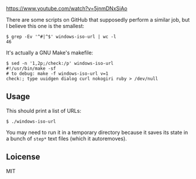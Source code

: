 https://www.youtube.com/watch?v=5jnmDNxSiAo

There are some scripts on GitHub that supposedly perform a similar
job, but I believe this one is the smallest:

~~~
$ grep -Ev '^#|^$' windows-iso-url | wc -l
46
~~~

It's actually a GNU Make's makefile:

~~~
$ sed -n '1,2p;/check:/p' windows-iso-url
#!/usr/bin/make -sf
# to debug: make -f windows-iso-url v=1
check:; type uuidgen dialog curl nokogiri ruby > /dev/null
~~~

## Usage

This should print a list of URLs:

    $ ./windows-iso-url

You may need to run it in a temporary directory because it saves its
state in a bunch of `step*` text files (which it autoremoves).

## Loicense

MIT
